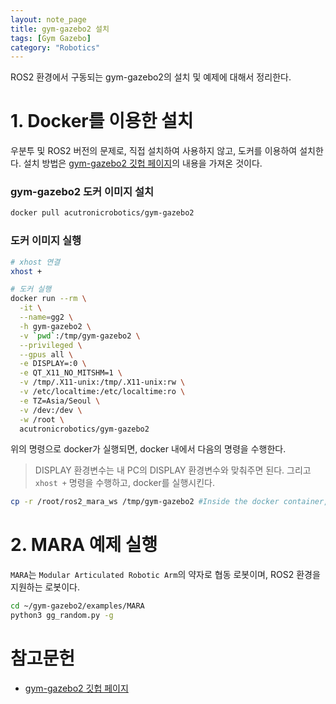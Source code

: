 ```yaml
---
layout: note_page
title: gym-gazebo2 설치
tags: [Gym Gazebo]
category: "Robotics"
---
```


ROS2 환경에서 구동되는 gym-gazebo2의 설치 및 예제에 대해서 정리한다.

# 1. Docker를 이용한 설치

우분투 및 ROS2 버전의 문제로, 직접 설치하여 사용하지 않고, 도커를 이용하여 설치한다. 설치 방법은 [gym-gazebo2 깃헙 페이지](https://github.com/AcutronicRobotics/gym-gazebo2/blob/dashing/docker/README.md)의 내용을 가져온 것이다.

### gym-gazebo2 도커 이미지 설치

```bash
docker pull acutronicrobotics/gym-gazebo2
```

### 도커 이미지 실행

```bash
# xhost 연결
xhost +

# 도커 실행
docker run --rm \
  -it \
  --name=gg2 \
  -h gym-gazebo2 \
  -v `pwd`:/tmp/gym-gazebo2 \
  --privileged \
  --gpus all \
  -e DISPLAY=:0 \
  -e QT_X11_NO_MITSHM=1 \
  -v /tmp/.X11-unix:/tmp/.X11-unix:rw \
  -v /etc/localtime:/etc/localtime:ro \
  -e TZ=Asia/Seoul \
  -v /dev:/dev \
  -w /root \
  acutronicrobotics/gym-gazebo2
```

위의 명령으로 docker가 실행되면, docker 내에서 다음의 명령을 수행한다.

> DISPLAY 환경변수는 내 PC의 DISPLAY 환경변수와 맞춰주면 된다. 그리고 `xhost +` 명령을 수행하고, docker를 실행시킨다.

```bash
cp -r /root/ros2_mara_ws /tmp/gym-gazebo2 #Inside the docker container, used to load visual models
```

# 2. MARA 예제 실행

`MARA`는 `Modular Articulated Robotic Arm`의 약자로 협동 로봇이며, ROS2 환경을 지원하는 로봇이다.

```bash
cd ~/gym-gazebo2/examples/MARA
python3 gg_random.py -g
```

# 참고문헌

- [gym-gazebo2 깃헙 페이지](https://github.com/AcutronicRobotics/gym-gazebo2)
